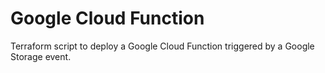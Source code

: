 # Google Cloud Function

Terraform script to deploy a Google Cloud Function triggered by a Google Storage
event.
